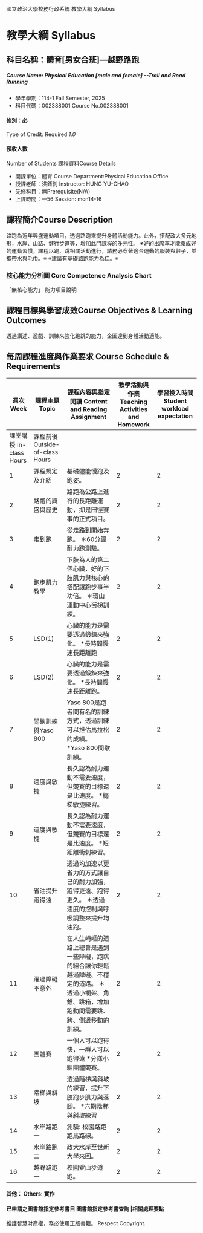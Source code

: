 國立政治大學校務行政系統 教學大綱 Syllabus
# 教學大綱 Syllabus
##  科目名稱：體育[男女合班]—越野路跑
#####  Course Name: Physical Education [male and female] --Trail and Road Running
  * 學年學期：114-1 Fall Semester, 2025 
  * 科目代碼：002388001 Course No.002388001
#### 修別：必
Type of Credit: Required 
_1.0_
#### 預收人數
Number of Students
課程資料Course Details
  * 開課單位：體育 Course Department:Physical Education Office 
  * 授課老師：洪鈺釗 Instructor: HUNG YU-CHAO 
  * 先修科目：無Prerequisite(N/A)
  * 上課時間：一56 Session: mon14-16
##  課程簡介Course Description
路跑為近年興盛運動項目，透過路跑來提升身體活動能力。此外，搭配政大多元地形，水岸、山路、健行步道等，增加此門課程的多元性。
※好的出席率才能養成好的運動習慣，課程以跑、跳相關活動進行，請務必穿著適合運動的服裝與鞋子，並攜帶水與毛巾。※
※建議有基礎路跑能力為佳。※
###  核心能力分析圖 Core Competence Analysis Chart
「無核心能力」 
能力項目說明
##  課程目標與學習成效Course Objectives & Learning Outcomes 
透過講述、遊戲、訓練來強化跑跳的能力，企圖達到身體活動適能。
##  每周課程進度與作業要求 Course Schedule & Requirements
週次 Week |  課程主題 Topic |  課程內容與指定閱讀 Content and Reading Assignment |  教學活動與作業 Teaching Activities and Homework |  學習投入時間 Student workload expectation  
---|---|---|---|---  
課堂講授 In-class Hours |  課程前後 Outside-of-class Hours  
1 |  課程規定及介紹 |  基礎體能慢跑及跑姿。 |  2 |  2  
2 |  路跑的興盛與歷史 |  路跑為公路上進行的長距離運動，抑是田徑賽事的正式項目。 |  2 |  2  
3 |  走到跑 |  從走路到開始奔跑。 ＊60分鐘耐力跑測驗。 |  2 |  2  
4 |  跑步肌力教學 |  下肢為人的第二個心臟，好的下肢肌力與核心的搭配讓跑步事半功倍。 ＊環山運動中心街梯訓練。 |  2 |  2  
5 |  LSD(1) |  心臟的能力是需要透過鍛鍊來強化。 *長時間慢速長距離跑 |  2 |  2  
6 |  LSD(2) |  心臟的能力是需要透過鍛鍊來強化。 *長時間慢速長距離跑。 |  2 |  2  
7 |  間歇訓練與Yaso 800 |  Yaso 800是跑者間有名的訓練方式，透過訓練可以推估馬拉松的成績。 *Yaso 800間歇訓練。 |  2 |  2  
8 |  速度與敏捷 |  長久認為耐力運動不需要速度，但競賽的目標還是比速度。 *繩梯敏捷練習。 |  2 |  2  
9 |  速度與敏捷 |  長久認為耐力運動不需要速度，但競賽的目標還是比速度。 *短距離衝刺練習。 |  2 |  2  
10 |  省油提升跑得遠 |  透過均加速以更省力的方式讓自己的耐力加強，跑得更遠、跑得更久。 ＊透過速度的控制與呼吸調整來提升均速跑。 |  2 |  2  
11 |  躍過障礙不意外 |  在人生崎嶇的道路上總會是遇到一些障礙，跑跳的組合讓你輕鬆越過障礙、不穩定的道路。 ＊透過小欄架、角錐、跳箱，增加跑動間需要跳、跨、側邊移動的訓練。 |  2 |  2  
12 |  團體賽 |  一個人可以跑得快，一群人可以跑得遠 *分隊小組團體競賽。 |  2 |  2  
13 |  階梯與斜坡 |  透過階梯與斜坡的練習，提升下肢跑步肌力與落腳。 *六期階梯與斜坡練習 |  2 |  2  
14 |  水岸路跑一 |  測驗: 校園路跑跑馬路線。 |  2 |  2  
15 |  水岸路跑二 |  政大水岸至世新大學來回。 |  2 |  2  
16 |  越野路跑一 |  校園登山步道跑。 |  2 |  2  
####  其他： Others: 實作 
####  已申請之圖書館指定參考書目  圖書館指定參考書查詢 |相關處理要點
維護智慧財產權，務必使用正版書籍。 Respect Copyright.